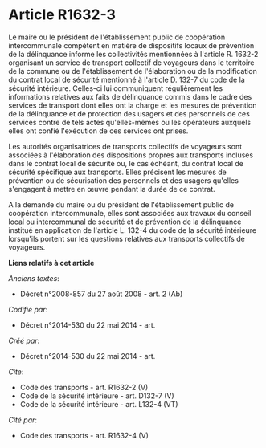 # Article R1632-3

Le maire ou le président de l'établissement public de coopération intercommunale compétent en matière de dispositifs locaux
de prévention de la délinquance informe les collectivités mentionnées à l'article R. 1632-2 organisant un service de
transport collectif de voyageurs dans le territoire de la commune ou de l'établissement de l'élaboration ou de la
modification du contrat local de sécurité mentionné à l'article D. 132-7 du code de la sécurité intérieure. Celles-ci lui
communiquent régulièrement les informations relatives aux faits de délinquance commis dans le cadre des services de transport
dont elles ont la charge et les mesures de prévention de la délinquance et de protection des usagers et des personnels de ces
services contre de tels actes qu'elles-mêmes ou les opérateurs auxquels elles ont confié l'exécution de ces services ont
prises. 

Les autorités organisatrices de transports collectifs de voyageurs sont associées à l'élaboration des dispositions propres
aux transports incluses dans le contrat local de sécurité ou, le cas échéant, du contrat local de sécurité spécifique aux
transports. Elles précisent les mesures de prévention ou de sécurisation des personnels et des usagers qu'elles s'engagent à
mettre en œuvre pendant la durée de ce contrat. 

A la demande du maire ou du président de l'établissement public de coopération intercommunale, elles sont associées aux
travaux du conseil local ou intercommunal de sécurité et de prévention de la délinquance institué en application de l'article
L. 132-4 du code de la sécurité intérieure lorsqu'ils portent sur les questions relatives aux transports collectifs de
voyageurs.

**Liens relatifs à cet article**

_Anciens textes_:

  - Décret n°2008-857 du 27 août 2008 - art. 2 (Ab)

_Codifié par_:

  - Décret n°2014-530 du 22 mai 2014 - art.

_Créé par_:

  - Décret n°2014-530 du 22 mai 2014 - art.

_Cite_:

  - Code des transports - art. R1632-2 (V)
  - Code de la sécurité intérieure - art. D132-7 (V)
  - Code de la sécurité intérieure - art. L132-4 (VT)

_Cité par_:

  - Code des transports - art. R1632-4 (V)
